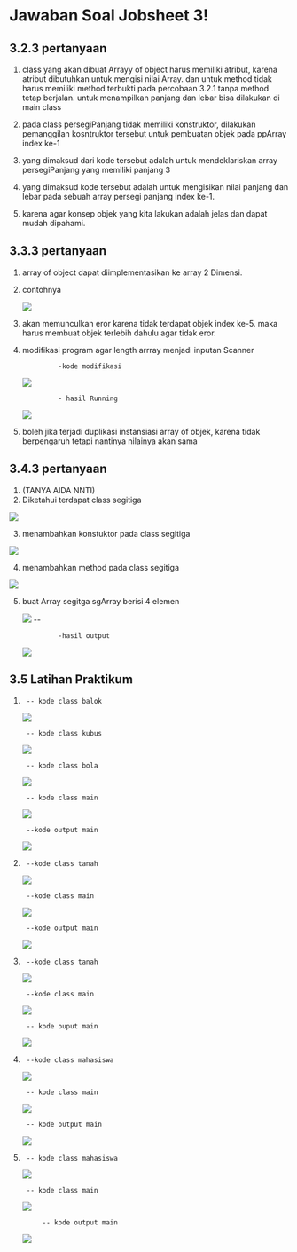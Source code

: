 # Jawaban Soal Jobsheet 3! 

## 3.2.3 pertanyaan
1. class yang akan dibuat Arrayy of object harus memiliki atribut, karena atribut dibutuhkan untuk mengisi nilai Array. dan untuk method tidak harus memiliki method terbukti pada percobaan 3.2.1 tanpa method tetap berjalan. untuk menampilkan panjang dan lebar bisa dilakukan di main class

2. pada class persegiPanjang tidak memiliki konstruktor, dilakukan pemanggilan kosntruktor tersebut untuk pembuatan objek pada ppArray index ke-1

3. yang dimaksud dari kode tersebut adalah untuk mendeklariskan array persegiPanjang yang memiliki panjang 3

4. yang dimaksud kode tersebut adalah untuk mengisikan nilai panjang dan lebar pada sebuah array persegi panjang index ke-1. 

5. karena agar konsep objek yang kita lakukan adalah jelas dan dapat mudah dipahami. 


## 3.3.3 pertanyaan

1. array of object dapat diimplementasikan ke array 2 Dimensi.

2. contohnya


    <img src="nomor2_pertanyaan2.jpg">

3. akan memunculkan eror karena tidak terdapat objek index ke-5. maka harus membuat objek terlebih dahulu agar tidak eror.

4. modifikasi program agar length arrray menjadi inputan Scanner

                -kode modifikasi 
    <img src="nomor3_pertanyaan2.jpg"> 

                - hasil Running
    <img src="nomor3output_pertanyaan2.jpg">
5. boleh jika terjadi duplikasi instansiasi array of objek, karena tidak berpengaruh tetapi nantinya nilainya akan sama

## 3.4.3 pertanyaan

1. (TANYA AIDA NNTI)
2. Diketahui terdapat class segitiga 
<img src="nomor2_pertanyaan3.jpg">

3. menambahkan konstuktor pada class segitiga
<img src="nomor3_pertanyaan3.jpg">

4. menambahkan method pada class segitiga
<img src="nomor4_pertanyaan3.jpg">

5. buat Array segitga sgArray berisi 4 elemen

    <img src="nomor5_pertanyaan3.jpg">
        --

                -hasil output

    <img src="nomor5output_pertanyaan3.jpg">


## 3.5 Latihan Praktikum
1.      -- kode class balok

    <img src="balok1.jpg">

        -- kode class kubus

    <img src="kubus1.jpg">

        -- kode class bola

    <img src="bola1.jpg">

        -- kode class main

    <img src="tugas1.jpg">

        --kode output main

    <img src="tugas1-output.jpg">

2.      --kode class tanah 

    <img src="tanah2.jpg">

        --kode class main

    <img src="tugas2.jpg">

        --kode output main

    <img src="tugas2-output.jpg"> 

3.      --kode class tanah 

    <img src="tanah3.jpg">

        --kode class main

    <img src="tugas3.jpg">

        -- kode ouput main

    <img src="tanah3-output.jpg">

4.      --kode class mahasiswa 

    <img src="mahasiswa4.jpg">

        -- kode class main

    <img src="tugas4.jpg">

        -- kode output main

    <img src="tugas4-output.jpg">

5.      -- kode class mahasiswa 

    <img src="mahasiswa5.jpg">

        -- kode class main

    <img src="tugas5.jpg">

            -- kode output main

    <img src="tugas5-output.jpg">